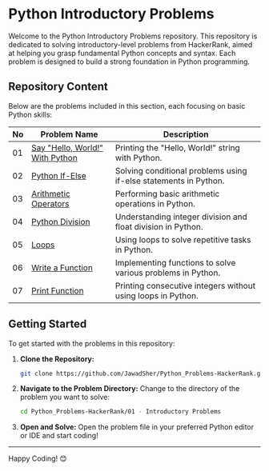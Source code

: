 # Python Introductory Problems

Welcome to the Python Introductory Problems repository. This repository is dedicated to solving introductory-level problems from HackerRank, aimed at helping you grasp fundamental Python concepts and syntax. Each problem is designed to build a strong foundation in Python programming.

## Repository Content
Below are the problems included in this section, each focusing on basic Python skills:

| No | Problem Name | Description |
|---|---|---|
| 01 | [Say "Hello, World!" With Python](https://github.com/JawadSher/Python_Problems-HackerRank/tree/main/01%20-%20Introductory%20Problems/01%20-%20Say%20Hello%20World%20with%20Python) | Printing the "Hello, World!" string with Python. |
| 02 | [Python If-Else](https://github.com/JawadSher/Python_Problems-HackerRank/tree/main/01%20-%20Introductory%20Problems/02%20-%20Python%20If-Else) | Solving conditional problems using if-else statements in Python. |
| 03 | [Arithmetic Operators](https://github.com/JawadSher/Python_Problems-HackerRank/tree/main/01%20-%20Introductory%20Problems/03%20-%20Arithmetic%20Operators) | Performing basic arithmetic operations in Python. |
| 04 | [Python Division](https://github.com/JawadSher/Python_Problems-HackerRank/tree/main/01%20-%20Introductory%20Problems/04%20-%20Python%20Division) | Understanding integer division and float division in Python. |
| 05 | [Loops](https://github.com/JawadSher/Python_Problems-HackerRank/tree/main/01%20-%20Introductory%20Problems/05%20-%20Loops) | Using loops to solve repetitive tasks in Python. |
| 06 | [Write a Function](https://github.com/JawadSher/Python_Problems-HackerRank/tree/main/01%20-%20Introductory%20Problems/06%20-%20Write%20a%20Function) | Implementing functions to solve various problems in Python. |
| 07 | [Print Function](https://github.com/JawadSher/Python_Problems-HackerRank/tree/main/01%20-%20Introductory%20Problems/07%20-%20Print%20Function) | Printing consecutive integers without using loops in Python. |

## Getting Started

To get started with the problems in this repository:

1. **Clone the Repository:**
   ```bash
   git clone https://github.com/JawadSher/Python_Problems-HackerRank.git
   ```

2. **Navigate to the Problem Directory:**
   Change to the directory of the problem you want to solve:
   ```bash
   cd Python_Problems-HackerRank/01 - Introductory Problems
   ```

3. **Open and Solve:**
   Open the problem file in your preferred Python editor or IDE and start coding!

---
Happy Coding! 😊
